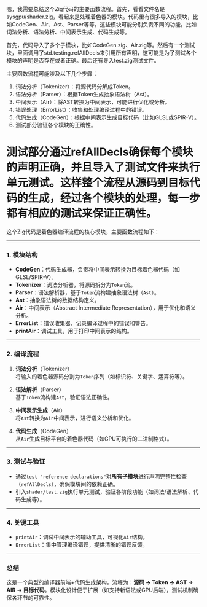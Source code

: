 嗯，我需要总结这个Zig代码的主要函数流程。首先，看看文件名是sysgpu/shader.zig，看起来是处理着色器的模块。代码里有很多导入的模块，比如CodeGen、Air、Ast、Parser等等。这些模块可能分别负责不同的功能，比如词法分析、语法分析、中间表示生成、代码生成等。

首先，代码导入了多个子模块，比如CodeGen.zig、Air.zig等。然后有一个测试块，里面调用了std.testing.refAllDecls来引用所有声明，这可能是为了测试各个模块的声明是否存在或者正确。最后还有导入test.zig测试文件。

主要函数流程可能涉及以下几个步骤：
1. 词法分析（Tokenizer）：将源代码分解成Token。
2. 语法分析（Parser）：根据Token生成抽象语法树（Ast）。
3. 中间表示（Air）：将AST转换为中间表示，可能进行优化或分析。
4. 错误处理（ErrorList）：收集和处理编译过程中的错误。
5. 代码生成（CodeGen）：根据中间表示生成目标代码（比如GLSL或SPIR-V）。
6. 测试部分验证各个模块的正确性。

测试部分通过refAllDecls确保每个模块的声明正确，并且导入了测试文件来执行单元测试。这样整个流程从源码到目标代码的生成，经过各个模块的处理，每一步都有相应的测试来保证正确性。
================================================
这个Zig代码是着色器编译流程的核心模块，主要函数流程如下：

---

### **1. 模块结构**
- **CodeGen**：代码生成器，负责将中间表示转换为目标着色器代码（如GLSL/SPIR-V）。
- **Tokenizer**：词法分析器，将源码拆分为`Token`流。
- **Parser**：语法解析器，基于`Token`流构建抽象语法树（`Ast`）。
- **Ast**：抽象语法树的数据结构定义。
- **Air**：中间表示（Abstract Intermediate Representation），用于优化和语义分析。
- **ErrorList**：错误收集器，记录编译过程中的错误和警告。
- **printAir**：调试工具，用于打印中间表示的结构。

---

### **2. 编译流程**
1. **词法分析**（Tokenizer）  
   将输入的着色器源码分割为`Token`序列（如标识符、关键字、运算符等）。

2. **语法解析**（Parser）  
   基于`Token`流构建`Ast`，验证语法正确性。

3. **中间表示生成**（Air）  
   将`Ast`转换为`Air`中间表示，进行语义分析和优化。

4. **代码生成**（CodeGen）  
   从`Air`生成目标平台的着色器代码（如GPU可执行的二进制格式）。

---

### **3. 测试与验证**
- 通过`test "reference declarations"`对**所有子模块**进行声明完整性检查（`refAllDecls`），确保模块间的依赖正确。
- 引入`shader/test.zig`执行单元测试，验证各阶段功能（如词法/语法解析、代码生成等）。

---

### **4. 关键工具**
- `printAir`：调试中间表示的辅助工具，可视化`Air`结构。
- `ErrorList`：集中管理编译错误，提供清晰的错误反馈。

---

### **总结**
这是一个典型的编译器前端+代码生成架构，流程为：**源码 → Token → AST → AIR → 目标代码**。模块化设计便于扩展（如支持新语法或GPU后端），测试机制确保各环节的可靠性。